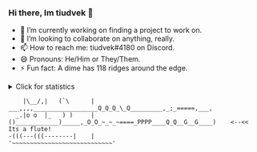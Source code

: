 ### Hi there, Im tiudvek 👋

- 🔭 I’m currently working on finding a project to work on.
- 👯 I’m looking to collaborate on anything, really.
- 📫 How to reach me: tiudvek#4180 on Discord.
- 😄 Pronouns: He/Him or They/Them.
- ⚡ Fun fact: A dime has 118 ridges around the edge.

<details>
    <summary>Click for statistics</summary>
    <img src="https://github-readme-stats.vercel.app/api?username=tiudvek&show_icons=true&theme=transparent&&hide_border=true"><br>
    <img src="https://github-readme-stats.vercel.app/api/top-langs/?username=tiudvek&show_icons=true&theme=transparent&hide_border=true&layout=compact&langs_count=10">
</details>

```
    |\__/,|   (`\      |   ___,,,,__________________Q_Q_Q_\_Q_________,_;_=====,___,
  _.|o o  |_   ) )     |  ()____________)_____,_O_O_~_~_~====_PPPP____Q_Q__G__G____)    <--<< Its a flute!
-(((---(((--------|    |                      '~~~~~~~~~~~~~~~~~~~~~~~~~~~~'
```
